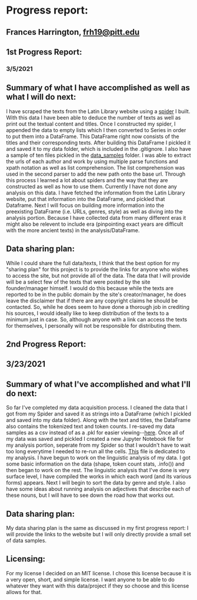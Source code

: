 # Progress report:
## Frances Harrington, frh19@pitt.edu
## 1st Progress Report:
### 3/5/2021

   ## Summary of what I have accomplished as well as what I will do next:
   I have scraped the texts from the Latin Library website using a [spider](http://localhost:8888/notebooks/Documents/ling1340/Latin-Vocabulary-Analysis/LatLibSpider.ipynb) I built. With this data I have been able to deduce the number of texts as well as print out the textual content and titles. Once I constructed my spider, I appended the data to empty lists which I then converted to Series in order to put them into a DataFrame. This DataFrame right now consists of the titles and their corresponding texts. After building this DataFrame I pickled it and saved it to my data folder, which is included in the .gitignore. I also have a sample of ten files pickled in the [data_samples](http://localhost:8888/tree/Documents/ling1340/Latin-Vocabulary-Analysis/data_samples) folder.
    I was able to extract the urls of each author and work by using multiple parse functions and xpath notation as well as list comprehension. The list comprehension was used in the second parser to add the new path onto the base url. Through this process I learned a lot about spiders and the way that they are constructed as well as how to use them. 
    Currently I have not done any analysis on this data. I have fetched the information from the Latin Library website, put that information into the DataFrame, and pickled that Dataframe. Next I will focus on building more information into the preexisting DataFrame (i.e. URLs, genres, style) as well as diving into the analysis portion. Because I have collected data from many different eras it might also be relevent to include era (pinpointing exact years are difficult with the more ancient texts) in the analysis/DataFrame.
    
   ## Data sharing plan:
   While I could share the full data/texts, I think that the best option for my "sharing plan" for this project is to provide the links for anyone who wishes to access the site, but not provide all of the data. The data that I will provide will be a select few of the texts that were posted by the site founder/manager himself. I would do this because while the texts are reported to be in the public domain by the site's creator/manager, he does leave the disclaimer that if there are any copyright claims he should be contacted. So, while he does seem to have done a thorough job in crediting his sources, I would ideally like to keep distribution of the texts to a minimum just in case. So, although anyone with a link can access the texts for themselves, I personally will not be responsible for distributing them.   

## 2nd Progress Report:
## 3/23/2021
   ## Summary of what I've accomplished and what I'll do next: 
   So far I've completed my data acquisition process. I cleaned the data that I got from my Spider and saved it as strings into a DataFrame (which I pickled and saved into my data folder). Along with the text and titles, the DataFrame also contains the tokenized text and token counts. I re-saved my data samples as a csv instead of as a .pkl for easier viewing--[here](https://github.com/Data-Science-for-Linguists-2021/Latin-Vocabulary-Analysis/tree/main/data_samples). 
   Once all of my data was saved and pickled I created a new Jupyter Notebook file for my analysis portion, seperate from my Spider so that I wouldn't have to wait too long everytime I needed to re-run all the cells. [This](https://github.com/Data-Science-for-Linguists-2021/Latin-Vocabulary-Analysis/blob/main/AnalysisCode.ipynb) file is dedicated to my analysis. I have begun to work on the linguistic analysis of my data. I got some basic information on the data (shape, token count stats, .info()) and then began to work on the rest. The linguistic analysis that I've done is very surface level, I have compiled the works in which each word (and its various forms) appears. Next I will begin to sort the data by genre and style. I also have some ideas about running analysis on adjectives that describe each of these nouns, but I will have to see down the road how that works out.
   
   ## Data sharing plan:
   My data sharing plan is the same as discussed in my first progress report: I will provide the links to the website but I will only directly provide a small set of data samples.
  
   ## Licensing:
   For my license I decided on an MIT license. I chose this license because it is a very open, short, and simple license. I want anyone to be able to do whatever they want with this data/project if they so choose and this license allows for that. 
